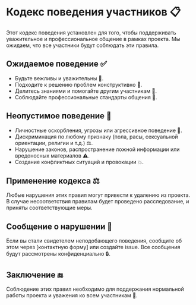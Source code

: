 # Кодекс поведения участников 📋

Этот кодекс поведения установлен для того, чтобы поддерживать уважительное и профессиональное общение в рамках проекта. Мы ожидаем, что все участники будут соблюдать эти правила.

## Ожидаемое поведение ✅

- Будьте вежливы и уважительны 👥.
- Подходите к решению проблем конструктивно 🔧.
- Делитесь знаниями и помогайте другим участникам 🧠.
- Соблюдайте профессиональные стандарты общения 💼.

## Неопустимое поведение 🚫

- Личностные оскорбления, угрозы или агрессивное поведение 👊.
- Дискриминация по любому признаку (пола, расы, сексуальной ориентации, религии и т.д.) ⚖️.
- Нарушение законов, распространение ложной информации или вредоносных материалов ⚠️.
- Создание конфликтных ситуаций и провокации 💥.

## Применение кодекса ⚖️

Любые нарушения этих правил могут привести к удалению из проекта. В случае несоответствия правилам будет проведено расследование, и приняты соответствующие меры.

## Сообщение о нарушении 📝

Если вы стали свидетелем неподобающего поведения, сообщите об этом через [контактную форму] или создайте issue. Все сообщения будут рассмотрены конфиденциально 🔒.

## Заключение 🔚

Соблюдение этих правил необходимо для поддержания нормальной работы проекта и уважения ко всем участникам 🤝.
